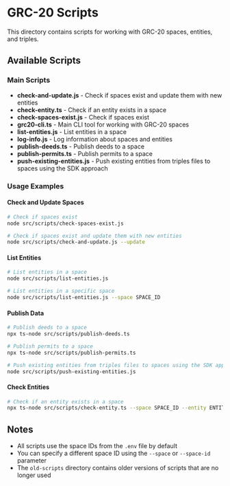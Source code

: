 # GRC-20 Scripts

This directory contains scripts for working with GRC-20 spaces, entities, and triples.

## Available Scripts

### Main Scripts

- **check-and-update.js** - Check if spaces exist and update them with new entities
- **check-entity.ts** - Check if an entity exists in a space
- **check-spaces-exist.js** - Check if spaces exist
- **grc20-cli.ts** - Main CLI tool for working with GRC-20 spaces
- **list-entities.js** - List entities in a space
- **log-info.js** - Log information about spaces and entities
- **publish-deeds.ts** - Publish deeds to a space
- **publish-permits.ts** - Publish permits to a space
- **push-existing-entities.js** - Push existing entities from triples files to spaces using the SDK approach

### Usage Examples

#### Check and Update Spaces

```bash
# Check if spaces exist
node src/scripts/check-spaces-exist.js

# Check if spaces exist and update them with new entities
node src/scripts/check-and-update.js --update
```

#### List Entities

```bash
# List entities in a space
node src/scripts/list-entities.js

# List entities in a specific space
node src/scripts/list-entities.js --space SPACE_ID
```

#### Publish Data

```bash
# Publish deeds to a space
npx ts-node src/scripts/publish-deeds.ts

# Publish permits to a space
npx ts-node src/scripts/publish-permits.ts

# Push existing entities from triples files to spaces using the SDK approach
node src/scripts/push-existing-entities.js
```

#### Check Entities

```bash
# Check if an entity exists in a space
npx ts-node src/scripts/check-entity.ts --space SPACE_ID --entity ENTITY_ID
```

## Notes

- All scripts use the space IDs from the `.env` file by default
- You can specify a different space ID using the `--space` or `--space-id` parameter
- The `old-scripts` directory contains older versions of scripts that are no longer used
